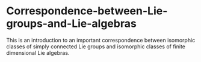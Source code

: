 # Correspondence-between-Lie-groups-and-Lie-algebras
This is an introduction to an important correspondence between isomorphic classes of simply connected Lie groups and isomorphic classes of finite dimensional Lie algebras.
